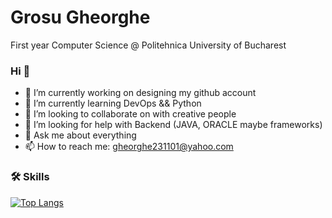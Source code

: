 # Grosu Gheorghe
First year Computer Science @ Politehnica University of Bucharest
### Hi 👋

<!--
**Gheorghe24/Gheorghe24** is a ✨ _special_ ✨ repository because its `README.md` (this file) appears on your GitHub profile.

Here are some ideas to get you started:
-->
- 🔭 I’m currently working on designing my github account
- 🌱 I’m currently learning DevOps && Python
- 👯 I’m looking to collaborate on with creative people
- 🤔 I’m looking for help with Backend (JAVA, ORACLE maybe frameworks)
- 💬 Ask me about everything
- 📫 How to reach me: gheorghe231101@yahoo.com

### 🛠️ Skills

[![Top Langs](https://github-readme-stats.vercel.app/api/top-langs/?username=Gheorghe24)](https://github.com/anuraghazra/github-readme-stats)

 <!--
- 😄 Pronouns: ...
- ⚡ Fun fact: ...
-->

